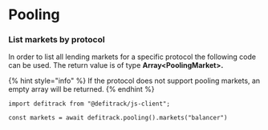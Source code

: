 # Pooling

### List markets by protocol

In order to list all lending markets for a specific protocol the following code can be used. The return value is of type **Array\<PoolingMarket>.**&#x20;

{% hint style="info" %}
If the protocol does not support pooling markets, an empty array will be returned.
{% endhint %}

```
import defitrack from "@defitrack/js-client";

const markets = await defitrack.pooling().markets("balancer")
```



